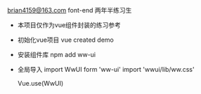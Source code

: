  brian4159@163.com
font-end 两年半练习生

- 本项目仅作为vue组件封装的练习参考

- 初始化vue项目
  vue created demo

- 安装组件库
  npm add ww-ui

- 全局导入
  import WwUI form 'ww-ui'
  import 'wwui/lib/ww.css'

  Vue.use(WwUI)
